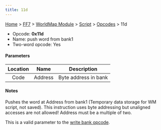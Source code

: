 ```yaml
---
title: 11d
---
```


[Home](../../../../index.md) > [FF7](../../../../FF7.md) > [WorldMap Module](../../../WorldMap_Module.md) > [Script](../../Script.md) > [Opcodes](../Opcodes.md) > 11d

-   Opcode: **0x11d**
-   Name: push word from bank1
-   Two-word opcode: Yes

#### Parameters

| Location |  Name   |     Description      |
|:--------:|:-------:|:--------------------:|
|   Code   | Address | Byte address in bank |

#### Notes

Pushes the word at Address from bank1 (Temporary data storage for WM script, not saved). This instruction uses byte addressing but unaligned accesses are not allowed! Address must be a multiple of two.

This is a valid parameter to the [write bank opcode](0e0.md).
